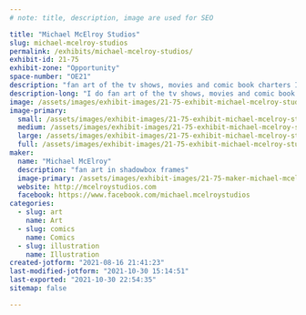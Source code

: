 ```yaml
---
# note: title, description, image are used for SEO

title: "Michael McElroy Studios"
slug: michael-mcelroy-studios
permalink: /exhibits/michael-mcelroy-studios/
exhibit-id: 21-75
exhibit-zone: "Opportunity"
space-number: "OE21"
description: "fan art of the tv shows, movies and comic book charters I enjoy and make into a shadowbox cel art. "
description-long: "I do fan art of the tv shows, movies and comic book charters I enjoy and make into a shadowbox cel art. "
image: /assets/images/exhibit-images/21-75-exhibit-michael-mcelroy-studios-238685726-10160292107056320-1310676102989804670-n-large.jpg
image-primary: 
  small: /assets/images/exhibit-images/21-75-exhibit-michael-mcelroy-studios-238685726-10160292107056320-1310676102989804670-n-small.jpg
  medium: /assets/images/exhibit-images/21-75-exhibit-michael-mcelroy-studios-238685726-10160292107056320-1310676102989804670-n-medium.jpg
  large: /assets/images/exhibit-images/21-75-exhibit-michael-mcelroy-studios-238685726-10160292107056320-1310676102989804670-n-large.jpg
  full: /assets/images/exhibit-images/21-75-exhibit-michael-mcelroy-studios-238685726-10160292107056320-1310676102989804670-n-full.jpg
maker: 
  name: "Michael McElroy"
  description: "fan art in shadowbox frames"
  image-primary: /assets/images/exhibit-images/21-75-maker-michael-mcelroy-studios-mcelroystudios-facebook-copy-medium.JPG
  website: http://mcelroystudios.com
  facebook: https://www.facebook.com/michael.mcelroystudios
categories: 
  - slug: art
    name: Art
  - slug: comics
    name: Comics
  - slug: illustration
    name: Illustration
created-jotform: "2021-08-16 21:41:23"
last-modified-jotform: "2021-10-30 15:14:51"
last-exported: "2021-10-30 22:54:35"
sitemap: false

---
```


